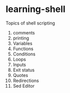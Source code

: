 # learning-shell

Topics of shell scripting

1. comments
2. printing
3. Variables
4. Functions
5. Conditions
6. Loops
7. Inputs
8. Exit status
9. Quotes
10. Redirections
11. Sed Editor